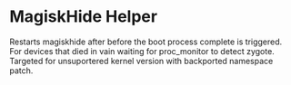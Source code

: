# MagiskHide Helper
Restarts magiskhide after before the boot process complete is triggered. For devices that died in vain waiting for proc_monitor to detect zygote.<br>
Targeted for unsuportered kernel version with backported namespace patch.

